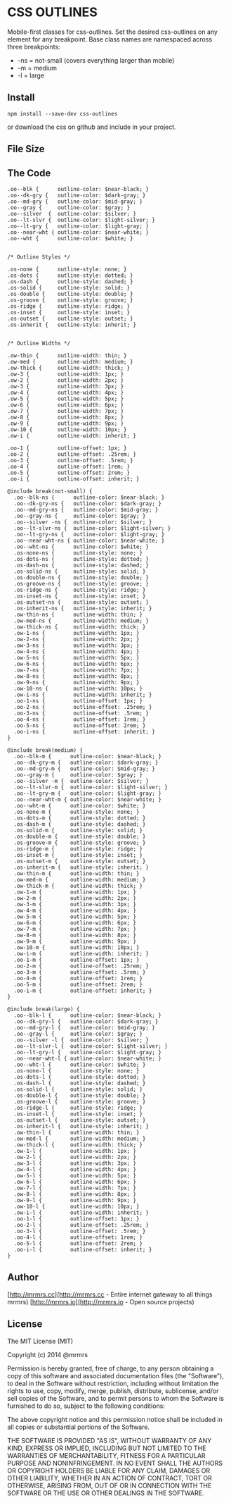 # CSS OUTLINES

  Mobile-first classes for css-outlines.
  Set the desired css-outlines on any element for any breakpoint.
  Base class names are namespaced across three breakpoints:

*  -ns = not-small (covers everything larger than mobile)
*  -m  = medium
*  -l  = large

## Install
```
npm install --save-dev css-outlines
```
or download the css on github and include in your project.

## File Size


## The Code
```
.oo--blk {      outline-color: $near-black; }
.oo--dk-gry {   outline-color: $dark-gray; }
.oo--md-gry {   outline-color: $mid-gray; }
.oo--gray {     outline-color: $gray; }
.oo--silver  {  outline-color: $silver; }
.oo--lt-slvr {  outline-color: $light-silver; }
.oo--lt-gry {   outline-color: $light-gray; }
.oo--near-wht { outline-color: $near-white; }
.oo--wht {      outline-color: $white; }


/* Outline Styles */

.os-none {      outline-style: none; }
.os-dots {      outline-style: dotted; }
.os-dash {      outline-style: dashed; }
.os-solid {     outline-style: solid; }
.os-double {    outline-style: double; }
.os-groove {    outline-style: groove; }
.os-ridge {     outline-style: ridge; }
.os-inset {     outline-style: inset; }
.os-outset {    outline-style: outset; }
.os-inherit {   outline-style: inherit; }


/* Outline Widths */

.ow-thin {      outline-width: thin; }
.ow-med {       outline-width: medium; }
.ow-thick {     outline-width: thick; }
.ow-3 {         outline-width: 1px; }
.ow-2 {         outline-width: 2px; }
.ow-3 {         outline-width: 3px; }
.ow-4 {         outline-width: 4px; }
.ow-5 {         outline-width: 5px; }
.ow-6 {         outline-width: 6px; }
.ow-7 {         outline-width: 7px; }
.ow-8 {         outline-width: 8px; }
.ow-9 {         outline-width: 9px; }
.ow-10 {        outline-width: 10px; }
.ow-i {         outline-width: inherit; }

.oo-1 {         outline-offset: 1px; }
.oo-2 {         outline-offset: .25rem; }
.oo-3 {         outline-offset: .5rem; }
.oo-4 {         outline-offset: 1rem; }
.oo-5 {         outline-offset: 2rem; }
.oo-i {         outline-offset: inherit; }

@include break(not-small) {
  .oo--blk-ns {      outline-color: $near-black; }
  .oo--dk-gry-ns {   outline-color: $dark-gray; }
  .oo--md-gry-ns {   outline-color: $mid-gray; }
  .oo--gray-ns {     outline-color: $gray; }
  .oo--silver -ns {  outline-color: $silver; }
  .oo--lt-slvr-ns {  outline-color: $light-silver; }
  .oo--lt-gry-ns {   outline-color: $light-gray; }
  .oo--near-wht-ns { outline-color: $near-white; }
  .oo--wht-ns {      outline-color: $white; }
  .os-none-ns {      outline-style: none; }
  .os-dots-ns {      outline-style: dotted; }
  .os-dash-ns {      outline-style: dashed; }
  .os-solid-ns {     outline-style: solid; }
  .os-double-ns {    outline-style: double; }
  .os-groove-ns {    outline-style: groove; }
  .os-ridge-ns {     outline-style: ridge; }
  .os-inset-ns {     outline-style: inset; }
  .os-outset-ns {    outline-style: outset; }
  .os-inherit-ns {   outline-style: inherit; }
  .ow-thin-ns {      outline-width: thin; }
  .ow-med-ns {       outline-width: medium; }
  .ow-thick-ns {     outline-width: thick; }
  .ow-1-ns {         outline-width: 1px; }
  .ow-2-ns {         outline-width: 2px; }
  .ow-3-ns {         outline-width: 3px; }
  .ow-4-ns {         outline-width: 4px; }
  .ow-5-ns {         outline-width: 5px; }
  .ow-6-ns {         outline-width: 6px; }
  .ow-7-ns {         outline-width: 7px; }
  .ow-8-ns {         outline-width: 8px; }
  .ow-9-ns {         outline-width: 9px; }
  .ow-10-ns {        outline-width: 10px; }
  .ow-i-ns {         outline-width: inherit; }
  .oo-1-ns {         outline-offset: 1px; }
  .oo-2-ns {         outline-offset: .25rem; }
  .oo-3-ns {         outline-offset: .5rem; }
  .oo-4-ns {         outline-offset: 1rem; }
  .oo-5-ns {         outline-offset: 2rem; }
  .oo-i-ns {         outline-offset: inherit; }
}

@include break(medium) {
  .oo--blk-m {      outline-color: $near-black; }
  .oo--dk-gry-m {   outline-color: $dark-gray; }
  .oo--md-gry-m {   outline-color: $mid-gray; }
  .oo--gray-m {     outline-color: $gray; }
  .oo--silver -m {  outline-color: $silver; }
  .oo--lt-slvr-m {  outline-color: $light-silver; }
  .oo--lt-gry-m {   outline-color: $light-gray; }
  .oo--near-wht-m { outline-color: $near-white; }
  .oo--wht-m {      outline-color: $white; }
  .os-none-m {      outline-style: none; }
  .os-dots-m {      outline-style: dotted; }
  .os-dash-m {      outline-style: dashed; }
  .os-solid-m {     outline-style: solid; }
  .os-double-m {    outline-style: double; }
  .os-groove-m {    outline-style: groove; }
  .os-ridge-m {     outline-style: ridge; }
  .os-inset-m {     outline-style: inset; }
  .os-outset-m {    outline-style: outset; }
  .os-inherit-m {   outline-style: inherit; }
  .ow-thin-m {      outline-width: thin; }
  .ow-med-m {       outline-width: medium; }
  .ow-thick-m {     outline-width: thick; }
  .ow-1-m {         outline-width: 1px; }
  .ow-2-m {         outline-width: 2px; }
  .ow-3-m {         outline-width: 3px; }
  .ow-4-m {         outline-width: 4px; }
  .ow-5-m {         outline-width: 5px; }
  .ow-6-m {         outline-width: 6px; }
  .ow-7-m {         outline-width: 7px; }
  .ow-8-m {         outline-width: 8px; }
  .ow-9-m {         outline-width: 9px; }
  .ow-10-m {        outline-width: 10px; }
  .ow-i-m {         outline-width: inherit; }
  .oo-1-m {         outline-offset: 1px; }
  .oo-2-m {         outline-offset: .25rem; }
  .oo-3-m {         outline-offset: .5rem; }
  .oo-4-m {         outline-offset: 1rem; }
  .oo-5-m {         outline-offset: 2rem; }
  .oo-i-m {         outline-offset: inherit; }
}

@include break(large) {
  .oo--blk-l {      outline-color: $near-black; }
  .oo--dk-gry-l {   outline-color: $dark-gray; }
  .oo--md-gry-l {   outline-color: $mid-gray; }
  .oo--gray-l {     outline-color: $gray; }
  .oo--silver -l {  outline-color: $silver; }
  .oo--lt-slvr-l {  outline-color: $light-silver; }
  .oo--lt-gry-l {   outline-color: $light-gray; }
  .oo--near-wht-l { outline-color: $near-white; }
  .oo--wht-l {      outline-color: $white; }
  .os-none-l {      outline-style: none; }
  .os-dots-l {      outline-style: dotted; }
  .os-dash-l {      outline-style: dashed; }
  .os-solid-l {     outline-style: solid; }
  .os-double-l {    outline-style: double; }
  .os-groove-l {    outline-style: groove; }
  .os-ridge-l {     outline-style: ridge; }
  .os-inset-l {     outline-style: inset; }
  .os-outset-l {    outline-style: outset; }
  .os-inherit-l {   outline-style: inherit; }
  .ow-thin-l {      outline-width: thin; }
  .ow-med-l {       outline-width: medium; }
  .ow-thick-l {     outline-width: thick; }
  .ow-1-l {         outline-width: 1px; }
  .ow-2-l {         outline-width: 2px; }
  .ow-3-l {         outline-width: 3px; }
  .ow-4-l {         outline-width: 4px; }
  .ow-5-l {         outline-width: 5px; }
  .ow-6-l {         outline-width: 6px; }
  .ow-7-l {         outline-width: 7px; }
  .ow-8-l {         outline-width: 8px; }
  .ow-9-l {         outline-width: 9px; }
  .ow-10-l {        outline-width: 10px; }
  .ow-i-l {         outline-width: inherit; }
  .oo-1-l {         outline-offset: 1px; }
  .oo-2-l {         outline-offset: .25rem; }
  .oo-3-l {         outline-offset: .5rem; }
  .oo-4-l {         outline-offset: 1rem; }
  .oo-5-l {         outline-offset: 2rem; }
  .oo-i-l {         outline-offset: inherit; }
}
```

## Author

[http://mrmrs.cc](http://mrmrs.cc - Entire internet gateway to all things mrmrs)
[http://mrmrs.io](http://mrmrs.io - Open source projects)

## License

The MIT License (MIT)

Copyright (c) 2014 @mrmrs

Permission is hereby granted, free of charge, to any person obtaining a copy
of this software and associated documentation files (the "Software"), to deal
in the Software without restriction, including without limitation the rights
to use, copy, modify, merge, publish, distribute, sublicense, and/or sell
copies of the Software, and to permit persons to whom the Software is
furnished to do so, subject to the following conditions:

The above copyright notice and this permission notice shall be included in
all copies or substantial portions of the Software.

THE SOFTWARE IS PROVIDED "AS IS", WITHOUT WARRANTY OF ANY KIND, EXPRESS OR
IMPLIED, INCLUDING BUT NOT LIMITED TO THE WARRANTIES OF MERCHANTABILITY,
FITNESS FOR A PARTICULAR PURPOSE AND NONINFRINGEMENT. IN NO EVENT SHALL THE
AUTHORS OR COPYRIGHT HOLDERS BE LIABLE FOR ANY CLAIM, DAMAGES OR OTHER
LIABILITY, WHETHER IN AN ACTION OF CONTRACT, TORT OR OTHERWISE, ARISING FROM,
OUT OF OR IN CONNECTION WITH THE SOFTWARE OR THE USE OR OTHER DEALINGS IN
THE SOFTWARE.

